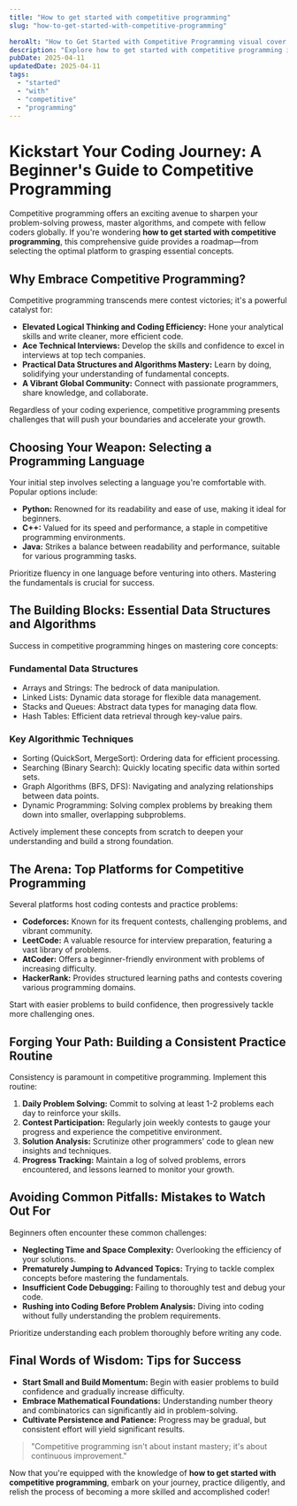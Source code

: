 ```yaml
---
title: "How to get started with competitive programming"
slug: "how-to-get-started-with-competitive-programming"

heroAlt: "How to Get Started with Competitive Programming visual cover image"
description: "Explore how to get started with competitive programming in this detailed guide, offering insights, strategies, and practical tips to enhance your understanding and application of the topic."
pubDate: 2025-04-11
updatedDate: 2025-04-11
tags:
  - "started"
  - "with"
  - "competitive"
  - "programming"
---
```


# Kickstart Your Coding Journey: A Beginner's Guide to Competitive Programming

Competitive programming offers an exciting avenue to sharpen your problem-solving prowess, master algorithms, and compete with fellow coders globally. If you're wondering **how to get started with competitive programming**, this comprehensive guide provides a roadmap—from selecting the optimal platform to grasping essential concepts.

## Why Embrace Competitive Programming?

Competitive programming transcends mere contest victories; it's a powerful catalyst for:

- **Elevated Logical Thinking and Coding Efficiency:** Hone your analytical skills and write cleaner, more efficient code.
- **Ace Technical Interviews:** Develop the skills and confidence to excel in interviews at top tech companies.
- **Practical Data Structures and Algorithms Mastery:** Learn by doing, solidifying your understanding of fundamental concepts.
- **A Vibrant Global Community:** Connect with passionate programmers, share knowledge, and collaborate.

Regardless of your coding experience, competitive programming presents challenges that will push your boundaries and accelerate your growth.

## Choosing Your Weapon: Selecting a Programming Language

Your initial step involves selecting a language you're comfortable with. Popular options include:

- **Python:** Renowned for its readability and ease of use, making it ideal for beginners.
- **C++:** Valued for its speed and performance, a staple in competitive programming environments.
- **Java:** Strikes a balance between readability and performance, suitable for various programming tasks.

Prioritize fluency in one language before venturing into others. Mastering the fundamentals is crucial for success.

## The Building Blocks: Essential Data Structures and Algorithms

Success in competitive programming hinges on mastering core concepts:

### Fundamental Data Structures

- Arrays and Strings: The bedrock of data manipulation.
- Linked Lists: Dynamic data storage for flexible data management.
- Stacks and Queues: Abstract data types for managing data flow.
- Hash Tables: Efficient data retrieval through key-value pairs.

### Key Algorithmic Techniques

- Sorting (QuickSort, MergeSort): Ordering data for efficient processing.
- Searching (Binary Search): Quickly locating specific data within sorted sets.
- Graph Algorithms (BFS, DFS): Navigating and analyzing relationships between data points.
- Dynamic Programming: Solving complex problems by breaking them down into smaller, overlapping subproblems.

Actively implement these concepts from scratch to deepen your understanding and build a strong foundation.

## The Arena: Top Platforms for Competitive Programming

Several platforms host coding contests and practice problems:

- **Codeforces:** Known for its frequent contests, challenging problems, and vibrant community.
- **LeetCode:** A valuable resource for interview preparation, featuring a vast library of problems.
- **AtCoder:** Offers a beginner-friendly environment with problems of increasing difficulty.
- **HackerRank:** Provides structured learning paths and contests covering various programming domains.

Start with easier problems to build confidence, then progressively tackle more challenging ones.

## Forging Your Path: Building a Consistent Practice Routine

Consistency is paramount in competitive programming. Implement this routine:

1. **Daily Problem Solving:** Commit to solving at least 1-2 problems each day to reinforce your skills.
2. **Contest Participation:** Regularly join weekly contests to gauge your progress and experience the competitive environment.
3. **Solution Analysis:** Scrutinize other programmers' code to glean new insights and techniques.
4. **Progress Tracking:** Maintain a log of solved problems, errors encountered, and lessons learned to monitor your growth.

## Avoiding Common Pitfalls: Mistakes to Watch Out For

Beginners often encounter these common challenges:

- **Neglecting Time and Space Complexity:** Overlooking the efficiency of your solutions.
- **Prematurely Jumping to Advanced Topics:** Trying to tackle complex concepts before mastering the fundamentals.
- **Insufficient Code Debugging:** Failing to thoroughly test and debug your code.
- **Rushing into Coding Before Problem Analysis:** Diving into coding without fully understanding the problem requirements.

Prioritize understanding each problem thoroughly before writing any code.

## Final Words of Wisdom: Tips for Success

- **Start Small and Build Momentum:** Begin with easier problems to build confidence and gradually increase difficulty.
- **Embrace Mathematical Foundations:** Understanding number theory and combinatorics can significantly aid in problem-solving.
- **Cultivate Persistence and Patience:** Progress may be gradual, but consistent effort will yield significant results.

> "Competitive programming isn't about instant mastery; it's about continuous improvement."

Now that you're equipped with the knowledge of **how to get started with competitive programming**, embark on your journey, practice diligently, and relish the process of becoming a more skilled and accomplished coder!
